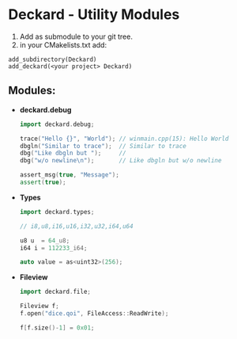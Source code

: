 # Deckard - Utility Modules

1. Add as submodule to your git tree.
2. in your CMakelists.txt add:
```
add_subdirectory(Deckard)
add_deckard(<your project> Deckard)
```


## Modules:
  - **deckard.debug**
    ```cpp
    import deckard.debug;

    trace("Hello {}", "World"); // winmain.cpp(15): Hello World
    dbgln("Similar to trace");  // Similar to trace
    dbg("Like dbgln but ");     // 
    dbg("w/o newline\n");       // Like dbgln but w/o newline 
	
    assert_msg(true, "Message");
    assert(true);

    ```
  - **Types**
      ```cpp
      import deckard.types;

      // i8,u8,i16,u16,i32,u32,i64,u64

      u8 u  = 64_u8;
      i64 i = 112233_i64;

      auto value = as<uint32>(256);
      ```
  - **Fileview**
    ```cpp 
    import deckard.file;

    Fileview f;
    f.open("dice.qoi", FileAccess::ReadWrite);

    f[f.size()-1] = 0x01;
    ```
